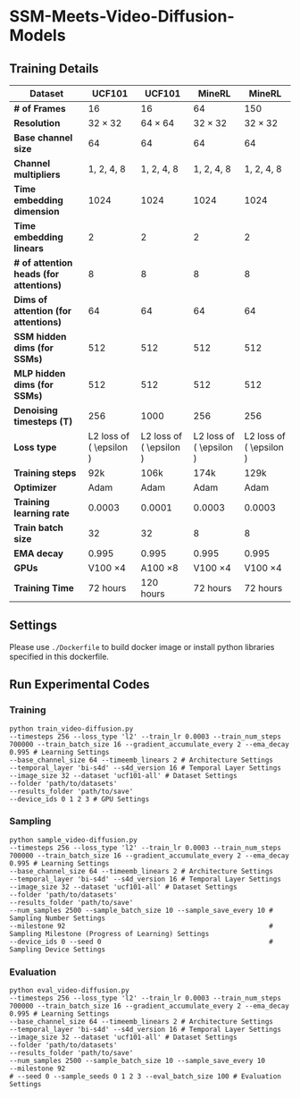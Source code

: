 # SSM-Meets-Video-Diffusion-Models

## Training Details
| Dataset          | UCF101         | UCF101         | MineRL         | MineRL         |
|------------------|----------------|----------------|----------------|----------------|
| **# of Frames**  | 16             | 16             | 64             | 150            |
| **Resolution**   | $32 \times 32$ | $64 \times 64$ | $32 \times 32$ | $32 \times 32$ |
| **Base channel size** | 64       | 64             | 64             | 64             |
| **Channel multipliers** | 1, 2, 4, 8 | 1, 2, 4, 8 | 1, 2, 4, 8 | 1, 2, 4, 8 |
| **Time embedding dimension** | 1024 | 1024 | 1024 | 1024 |
| **Time embedding linears** | 2 | 2 | 2 | 2 |
| **# of attention heads (for attentions)** | 8 | 8 | 8 | 8 |
| **Dims of attention (for attentions)** | 64 | 64 | 64 | 64 |
| **SSM hidden dims (for SSMs)** | 512 | 512 | 512 | 512 |
| **MLP hidden dims (for SSMs)** | 512 | 512 | 512 | 512 |
| **Denoising timesteps (T)** | 256 | 1000 | 256 | 256 |
| **Loss type** | L2 loss of \( \epsilon \) | L2 loss of \( \epsilon \) | L2 loss of \( \epsilon \) | L2 loss of \( \epsilon \) |
| **Training steps** | 92k | 106k | 174k | 129k |
| **Optimizer** | Adam | Adam | Adam | Adam |
| **Training learning rate** | 0.0003 | 0.0001 | 0.0003 | 0.0003 |
| **Train batch size** | 32 | 32 | 8 | 8 |
| **EMA decay** | 0.995 | 0.995 | 0.995 | 0.995 |
| **GPUs** | V100 $\times 4$ | A100 $\times 8$ | V100 $\times 4$ | V100 $\times 4$ |
| **Training Time** | 72 hours | 120 hours | 72 hours | 72 hours |

## Settings
Please use `./Dockerfile` to build docker image or install python libraries specified in this dockerfile.

## Run Experimental Codes

### Training
```
python train_video-diffusion.py 
--timesteps 256 --loss_type 'l2' --train_lr 0.0003 --train_num_steps 700000 --train_batch_size 16 --gradient_accumulate_every 2 --ema_decay 0.995 # Learning Settings
--base_channel_size 64 --timeemb_linears 2 # Architecture Settings
--temporal_layer 'bi-s4d' --s4d_version 16 # Temporal Layer Settings
--image_size 32 --dataset 'ucf101-all' # Dataset Settings
--folder 'path/to/datasets' 
--results_folder 'path/to/save' 
--device_ids 0 1 2 3 # GPU Settings
```
### Sampling
```
python sample_video-diffusion.py 
--timesteps 256 --loss_type 'l2' --train_lr 0.0003 --train_num_steps 700000 --train_batch_size 16 --gradient_accumulate_every 2 --ema_decay 0.995 # Learning Settings
--base_channel_size 64 --timeemb_linears 2 # Architecture Settings
--temporal_layer 'bi-s4d' --s4d_version 16 # Temporal Layer Settings
--image_size 32 --dataset 'ucf101-all' # Dataset Settings
--folder 'path/to/datasets' 
--results_folder 'path/to/save'
--num_samples 2500 --sample_batch_size 10 --sample_save_every 10 # Sampling Number Settings
--milestone 92                                                   # Sampling Milestone (Progress of Learning) Settings
--device_ids 0 --seed 0                                          # Sampling Device Settings
```
### Evaluation
```
python eval_video-diffusion.py 
--timesteps 256 --loss_type 'l2' --train_lr 0.0003 --train_num_steps 700000 --train_batch_size 16 --gradient_accumulate_every 2 --ema_decay 0.995 # Learning Settings
--base_channel_size 64 --timeemb_linears 2 # Architecture Settings
--temporal_layer 'bi-s4d' --s4d_version 16 # Temporal Layer Settings
--image_size 32 --dataset 'ucf101-all' # Dataset Settings
--folder 'path/to/datasets' 
--results_folder 'path/to/save'
--num_samples 2500 --sample_batch_size 10 --sample_save_every 10 
--milestone 92                                                   
# --seed 0 --sample_seeds 0 1 2 3 --eval_batch_size 100 # Evaluation Settings
```